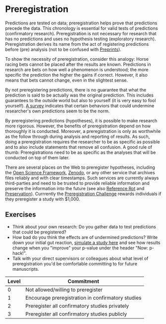 # Preregistration

Predictions are tested on data; preregistration helps prove that predictions precede the data. This chronology is essential for valid tests of predictions (confirmatory research). Preregistration is not necessary for research that has no predictions and uses no hypothesis testing (exploratory research). Preregistration derives its name from the act of registering predictions before (pre) analysis (not to be confused with [Preprints](preprints.md)).

To show the necessity of preregistration, consider this analogy: Horse racing bets cannot be placed after the results are known. Predictions in research are bets on how well a phenomenon is understood; the more specific the prediction the higher the gains if correct. However, it also means that bets cannot change, even in the slightest sense. 

By not preregistering predictions, there is no guarantee that what the prediction is said to be actually was the original prediction. This includes guarantees to the outside world but also to yourself (it is very easy to fool yourself). [A survey](https://doi.org/10.1177/0956797611430953) indicates that certain behaviors that could undermine researcher's own predictions seem to be the norm. 

By preregistering predictions (hypotheses), it is possible to make research more rigorous. However, the benefits of preregistration depend on how thoroughly it is conducted. Moreover, a preregistration is only as worthwhile as the follow through during analysis and reporting of results. As such, doing a preregistration requires the researcher to be as specific as possible and to also include statements that remove all confusion. A good rule of thumb: Preregistrations need to be as specific as the analyses that will be conducted on top of them later.
<!-- Might consider adding preregistration tips at a later stage -->

There are several places on the Web to preregister hypotheses, including the [Open Science Framework](https://osf.io), [Zenodo](https://zenodo.org), or any other service that archives files reliably and with clear timestamps. Such services are currently always third-parties and need to be trusted to provide reliable information and preserve the information into the future (see also [Reference Rot](reference-rot.md) and [Preservation](preservation.md)). Currrently the [Preregistration Challenge](https://cos.io/prereg/) rewards individuals if they preregister a study with $1,000.

## Exercises

* Think about your own research: Do you gather data to test predictions that could be pregistered?
* How bad do you think the effects are of undermined predictions? Write down your initial gut reaction, [simulate a study here](http://shinyapps.org/apps/p-hacker/) and see how results change when you "improve" your p-value under the header "Now: p-hack!".
* Talk with your direct supervisors or colleagues about what level of preregistration you'd be comfortable committing to for future manuscripts.


| Level | Commitment                                                        |
|-------|-------------------------------------------------------------------|
| 0     | Not allowed/willing to preregister                                |
| 1     | Encourage preregistration in confirmatory studies                 |
| 2     | Preregister all confirmatory studies privately                    |
| 3     | Preregister all confirmatory studies publicly                     |

